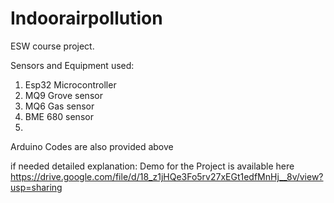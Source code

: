 # Indoorairpollution
ESW course project.

Sensors and Equipment used:
1. Esp32 Microcontroller
2. MQ9 Grove sensor
3. MQ6 Gas sensor
4. BME 680 sensor
5. 

Arduino Codes are also provided above

if needed detailed explanation: Demo for the Project is available here
https://drive.google.com/file/d/18_z1jHQe3Fo5rv27xEGt1edfMnHj__8v/view?usp=sharing


